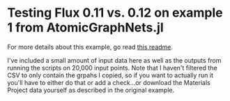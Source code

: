 # Testing Flux 0.11 vs. 0.12 on example 1 from AtomicGraphNets.jl

For more details about this example, go read [this readme](https://github.com/aced-differentiate/AtomicGraphNets.jl/tree/master/examples/1_formation_energy).

I've included a small amount of input data here as well as the outputs from running the scripts on 20,000 input points. Note that I haven't filtered the CSV to only contain the grpahs I copied, so if you want to actually run it you'll have to either do that or add a check...or download the Materials Project data yourself as described in the original example.